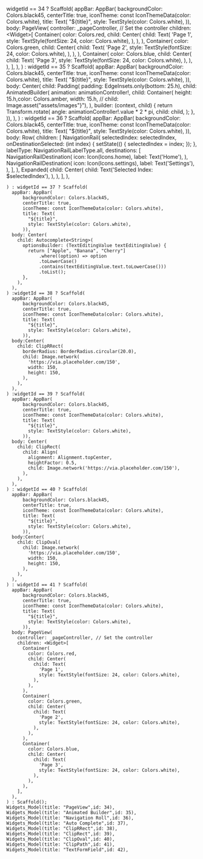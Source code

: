 widgetId == 34 ? Scaffold(
      appBar: AppBar(
          backgroundColor: Colors.black45,
          centerTitle: true,
          iconTheme: const IconThemeData(color: Colors.white),
          title: Text(
            "${title}",
            style: TextStyle(color: Colors.white),
          )),
      body: PageView(
        controller: _pageController, // Set the controller
        children: <Widget>[
          Container(
            color: Colors.red,
            child: Center(
              child: Text(
                'Page 1',
                style: TextStyle(fontSize: 24, color: Colors.white),
              ),
            ),
          ),
          Container(
            color: Colors.green,
            child: Center(
              child: Text(
                'Page 2',
                style: TextStyle(fontSize: 24, color: Colors.white),
              ),
            ),
          ),
          Container(
            color: Colors.blue,
            child: Center(
              child: Text(
                'Page 3',
                style: TextStyle(fontSize: 24, color: Colors.white),
              ),
            ),
          ),
        ],
      ),
    ) : widgetId == 35 ? Scaffold(
      appBar: AppBar(
          backgroundColor: Colors.black45,
          centerTitle: true,
          iconTheme: const IconThemeData(color: Colors.white),
          title: Text(
            "${title}",
            style: TextStyle(color: Colors.white),
          )),
      body:  Center(
        child: Padding(
            padding: EdgeInsets.only(bottom: 25.h),
            child: AnimatedBuilder(
              animation: animationController!,
              child: Container(
                height: 15.h,color: Colors.amber,
                width: 15.h,
                // child: Image.asset("assets/images"}"),
              ),
              builder: (context, child) {
                return Transform.rotate(
                  angle: animationController!.value * 2 * pi,
                  child: child,
                );
              },
            )),
      ),
    ) : widgetId == 36 ? Scaffold(
      appBar: AppBar(
          backgroundColor: Colors.black45,
          centerTitle: true,
          iconTheme: const IconThemeData(color: Colors.white),
          title: Text(
            "${title}",
            style: TextStyle(color: Colors.white),
          )),
      body:  Row(
        children: [
          NavigationRail(
            selectedIndex: selectedIndex,
            onDestinationSelected: (int index) {
              setState(() {
                selectedIndex = index;
              });
            },
            labelType: NavigationRailLabelType.all,
            destinations: [
              NavigationRailDestination(
                icon: Icon(Icons.home),
                label: Text('Home'),
              ),
              NavigationRailDestination(
                icon: Icon(Icons.settings),
                label: Text('Settings'),
              ),
            ],
          ),
          Expanded(
            child: Center(
              child: Text('Selected Index: $selectedIndex'),
            ),
          ),
        ],
      ),

    ) : widgetId == 37 ? Scaffold(
      appBar: AppBar(
          backgroundColor: Colors.black45,
          centerTitle: true,
          iconTheme: const IconThemeData(color: Colors.white),
          title: Text(
            "${title}",
            style: TextStyle(color: Colors.white),
          )),
      body: Center(
        child: Autocomplete<String>(
          optionsBuilder: (TextEditingValue textEditingValue) {
            return ["Apple", "Banana", "Cherry"]
                .where((option) => option
                .toLowerCase()
                .contains(textEditingValue.text.toLowerCase()))
                .toList();
          },
        ),
      ),
    ) :widgetId == 38 ? Scaffold(
      appBar: AppBar(
          backgroundColor: Colors.black45,
          centerTitle: true,
          iconTheme: const IconThemeData(color: Colors.white),
          title: Text(
            "${title}",
            style: TextStyle(color: Colors.white),
          )),
      body:Center(
        child: ClipRRect(
          borderRadius: BorderRadius.circular(20.0),
          child: Image.network(
            'https://via.placeholder.com/150',
            width: 150,
            height: 150,
          ),
        ),
      ),
    ) :widgetId == 39 ? Scaffold(
      appBar: AppBar(
          backgroundColor: Colors.black45,
          centerTitle: true,
          iconTheme: const IconThemeData(color: Colors.white),
          title: Text(
            "${title}",
            style: TextStyle(color: Colors.white),
          )),
      body: Center(
        child: ClipRect(
          child: Align(
            alignment: Alignment.topCenter,
            heightFactor: 0.5,
            child: Image.network('https://via.placeholder.com/150'),
          ),
        ),
      ),
    ) : widgetId == 40 ? Scaffold(
      appBar: AppBar(
          backgroundColor: Colors.black45,
          centerTitle: true,
          iconTheme: const IconThemeData(color: Colors.white),
          title: Text(
            "${title}",
            style: TextStyle(color: Colors.white),
          )),
      body:Center(
        child: ClipOval(
          child: Image.network(
            'https://via.placeholder.com/150',
            width: 150,
            height: 150,
          ),
        ),
      ),
    ) : widgetId == 41 ? Scaffold(
      appBar: AppBar(
          backgroundColor: Colors.black45,
          centerTitle: true,
          iconTheme: const IconThemeData(color: Colors.white),
          title: Text(
            "${title}",
            style: TextStyle(color: Colors.white),
          )),
      body: PageView(
        controller: _pageController, // Set the controller
        children: <Widget>[
          Container(
            color: Colors.red,
            child: Center(
              child: Text(
                'Page 1',
                style: TextStyle(fontSize: 24, color: Colors.white),
              ),
            ),
          ),
          Container(
            color: Colors.green,
            child: Center(
              child: Text(
                'Page 2',
                style: TextStyle(fontSize: 24, color: Colors.white),
              ),
            ),
          ),
          Container(
            color: Colors.blue,
            child: Center(
              child: Text(
                'Page 3',
                style: TextStyle(fontSize: 24, color: Colors.white),
              ),
            ),
          ),
        ],
      ),
    ) : Scaffold();
    Widgets_Model(title: "PageView",id: 34),
    Widgets_Model(title: "Animated Builder",id: 35),
    Widgets_Model(title: "Navigation Roll",id: 36),
    Widgets_Model(title: "Auto Complete",id: 37),
    Widgets_Model(title: "ClipRRect",id: 38),
    Widgets_Model(title: "ClipRect",id: 39),
    Widgets_Model(title: "ClipOval",id: 40),
    Widgets_Model(title: "ClipPath",id: 41),
    Widgets_Model(title: "TextFormField",id: 42),
